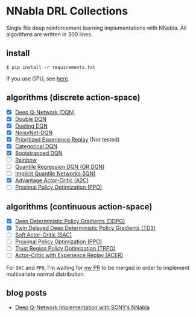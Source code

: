# NNabla DRL Collections
Single file deep reinforcement learning implementations with NNabla.
All algorithms are written in 300 lines.

## install
```
$ pip install -r requirements.txt
```
If you use GPU, see [here](https://nnabla.readthedocs.io/en/latest/python/pip_installation_cuda.html).

## algorithms (discrete action-space)
- [x] [Deep Q-Network (DQN)](https://www.nature.com/articles/nature14236)
- [x] [Double DQN](https://arxiv.org/abs/1509.06461)
- [x] [Dueling DQN](https://arxiv.org/abs/1511.06581)
- [x] [NoisyNet-DQN](https://arxiv.org/abs/1706.10295)
- [x] [Prioritized Experience Replay](https://arxiv.org/abs/1511.05952) (Not tested)
- [x] [Categorical DQN](https://arxiv.org/abs/1707.06887)
- [x] [Bootstrapped DQN](https://arxiv.org/abs/1602.04621)
- [ ] [Rainbow](https://arxiv.org/abs/1710.02298)
- [ ] [Quantile Regression DQN (QR DQN)](https://arxiv.org/abs/1710.10044)
- [ ] [Implicit Quantile Networks (IQN)](https://arxiv.org/abs/1806.06923)
- [x] [Advantage Actor-Critic (A2C)](https://arxiv.org/abs/1602.01783)
- [ ] [Proximal Policy Optimization (PPO)](https://arxiv.org/abs/1707.06347)

## algorithms (continuous action-space)
- [x] [Deep Deterministic Policy Gradients (DDPG)](https://arxiv.org/abs/1509.02971)
- [x] [Twin Delayed Deep Deterministic Policy Gradients (TD3)](https://arxiv.org/abs/1802.09477)
- [ ] [Soft Actor-Critic (SAC)](https://arxiv.org/abs/1801.01290)
- [ ] [Proximal Policy Optimization (PPO)](https://arxiv.org/abs/1707.06347)
- [ ] [Trust Region Policy Optimization (TRPO)](https://arxiv.org/abs/1502.05477)
- [ ] [Actor-Critic with Experience Replay (ACER)](https://arxiv.org/abs/1611.01224)

For `SAC` and `PPO`, I'm waiting for [my PR](https://github.com/sony/nnabla/pull/392) to be merged in order to implement multivariate normal distribution.

## blog posts
- [Deep Q-Network Implementation with SONY’s NNabla](https://towardsdatascience.com/deep-q-network-implementation-with-sonys-nnabla-490d945deb8e)
